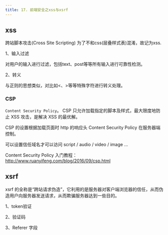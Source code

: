 ```yaml
---
title: 17. 前端安全之xss与xsrf
---
```


## xss

跨站脚本攻击(Cross Site Scripting) 为了不和css(层叠样式表)混淆，故记为xss.

1、输入过滤

对用户的输入进行过滤，包括text、post等等所有输入进行可靠性检测。

2、转义

与正则的思想类似，对比如<、>等等特殊字符进行转义处理。

### CSP

`Content Security Policy`。 CSP 只允许加载指定的脚本及样式，最大限度地防止 XSS 攻击，是解决 XSS 的最优解。

CSP 的设置根据加载页面时 http 的响应头 Content Security Policy 在服务器端控制。

可以设置信任域名才可以访问 script / audio / video / image ...

Content Security Policy 入门教程： http://www.ruanyifeng.com/blog/2016/09/csp.html


## xsrf

xsrf 的全称是“跨站请求伪造”，它利用的是服务器对客户端浏览器的信任，从而伪造用户向服务器发送请求，从而欺骗服务器达到一些目的。

1、token验证

2、验证码

3、Referer 字段